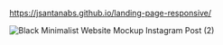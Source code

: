 https://jsantanabs.github.io/landing-page-responsive/

![Black Minimalist Website Mockup Instagram Post (2)](https://github.com/user-attachments/assets/ac749d61-2ed4-491c-bde1-af7b62248a29)
